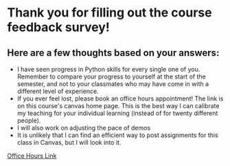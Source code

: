 # Thank you for filling out the course feedback survey! 
## Here are a few thoughts based on your answers:

- I have seen progress in Python skills for every single one of you. Remember to compare your progress to yourself at the start of the semester, and not to your classmates who may have come in with a different level of experience.
- If you ever feel lost, please book an office hours appointment! The link is on this course's
canvas home page. This is the best way I can calibrate my teaching for your individual learning (instead of for twenty different people). 
- I will also work on adjusting the pace of demos
- It is unlikely that I can find an efficient way to post assignments for this class in Canvas, but I will look into it.

[Office Hours Link](LINK)
